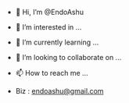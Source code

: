 - 👋 Hi, I’m @EndoAshu
- 👀 I’m interested in ...
- 🌱 I’m currently learning ...
- 💞️ I’m looking to collaborate on ...
- 📫 How to reach me ...


- Biz : endoashu@gmail.com
